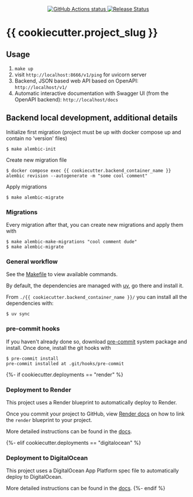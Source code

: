 <p align="center">
    <a href="https://github.com/{{ cookiecutter.github_username }}/{{ cookiecutter.project_slug }}/actions">
        <img alt="GitHub Actions status" src="https://github.com/{{ cookiecutter.github_username }}/{{ cookiecutter.project_slug }}/actions/workflows/main.yml/badge.svg">
    </a>
    <a href="https://github.com/{{ cookiecutter.github_username }}/{{ cookiecutter.project_slug }}/releases"><img alt="Release Status" src="https://img.shields.io/github/v/release/{{ cookiecutter.github_username }}/{{ cookiecutter.project_slug }}"></a>
</p>


# {{ cookiecutter.project_slug }}

## Usage
1. `make up`
2. visit `http://localhost:8666/v1/ping` for uvicorn server
3. Backend, JSON based web API based on OpenAPI: `http://localhost/v1/`
4. Automatic interactive documentation with Swagger UI (from the OpenAPI backend): `http://localhost/docs`

## Backend local development, additional details

Initialize first migration (project must be up with docker compose up and contain no 'version' files)
```shell
$ make alembic-init
```

Create new migration file
```shell
$ docker compose exec {{ cookiecutter.backend_container_name }} alembic revision --autogenerate -m "some cool comment"
```

Apply migrations
```shell
$ make alembic-migrate
```

### Migrations
Every migration after that, you can create new migrations and apply them with
```console
$ make alembic-make-migrations "cool comment dude"
$ make alembic-migrate
```

### General workflow
See the [Makefile](/Makefile) to view available commands.

By default, the dependencies are managed with [uv](https://docs.astral.sh/uv/), go there and install it.

From `./{{ cookiecutter.backend_container_name }}/` you can install all the dependencies with:

```console
$ uv sync
```

### pre-commit hooks
If you haven't already done so, download [pre-commit](https://pre-commit.com/) system package and install. Once done, install the git hooks with
```console
$ pre-commit install
pre-commit installed at .git/hooks/pre-commit
```

{%- if cookiecutter.deployments == "render" %}
### Deployment to Render
This project uses a Render blueprint to automatically deploy to Render.

Once you commit your project to GitHub, view [Render docs](https://render.com/docs/infrastructure-as-code#setup) on how to link the `render` blueprint to your project.

More detailed instructions can be found in the [docs](https://cookiecutter-fastapi-backend.readthedocs.io/en/latest/project_features/deployments/render.html).

{%- elif cookiecutter.deployments == "digitalocean" %}
### Deployment to DigitalOcean
This project uses a DigitalOcean App Platform spec file to automatically deploy to DigitalOcean.

More detailed instructions can be found in the [docs](https://cookiecutter-fastapi-backend.readthedocs.io/en/latest/project_features/deployments/digitalocean.html).
{%- endif %}
